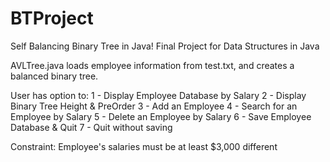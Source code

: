 # BTProject
Self Balancing Binary Tree in Java!
Final Project for Data Structures in Java 

AVLTree.java loads employee information from test.txt, and creates a balanced binary tree.

User has option to:
1 - Display Employee Database by Salary
2 - Display Binary Tree Height & PreOrder
3 - Add an Employee
4 - Search for an Employee by Salary
5 - Delete an Employee by Salary
6 - Save Employee Database & Quit
7 - Quit without saving

Constraint: Employee's salaries must be at least $3,000 different
